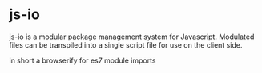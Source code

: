 # js-io

js-io is a modular package management system for Javascript. 
Modulated files can be transpiled into a single script file for use on the client side.

in short a browserify for es7 module imports

